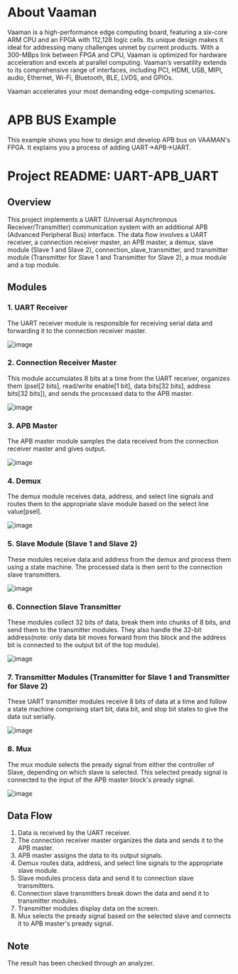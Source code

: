 # About Vaaman
Vaaman is a high-performance edge computing board, featuring a six-core ARM CPU and an FPGA with 112,128 logic cells. Its unique design makes it ideal for addressing many challenges unmet by current products. With a 300-MBps link between FPGA and CPU, Vaaman is optimized for hardware acceleration and excels at parallel computing. Vaaman’s versatility extends to its comprehensive range of interfaces, including PCI, HDMI, USB, MIPI, audio, Ethernet, Wi-Fi, Bluetooth, BLE, LVDS, and GPIOs.

Vaaman accelerates your most demanding edge-computing scenarios.

# APB BUS Example

This example shows you how to design and develop APB bus on VAAMAN's FPGA. It explains you a process of adding UART->APB->UART.


# Project README: UART-APB_UART

## Overview

This project implements a UART (Universal Asynchronous Receiver/Transmitter) communication system with an additional APB (Advanced Peripheral Bus) interface. The data flow involves a UART receiver, a connection receiver master, an APB master, a demux, slave module (Slave 1 and Slave 2), connection_slave_transmitter, and transmitter module (Transmitter for Slave 1 and Transmitter for Slave 2), a mux module and a top module.

## Modules

### 1. UART Receiver

The UART receiver module is responsible for receiving serial data and forwarding it to the connection receiver master.

![image](https://github.com/vicharak-in/APB_BUS_VAAMAN_VERILOG/assets/114066925/aa2ef47e-2005-4e0b-82d0-d514455969fd)


### 2. Connection Receiver Master

This module accumulates 8 bits at a time from the UART receiver, organizes them (psel[2 bits], read/write enable[1 bit], data bits[32 bits], address bits[32 bits]), and sends the processed data to the APB master.

![image](https://github.com/vicharak-in/APB_BUS_VAAMAN_VERILOG/assets/114066925/117c818b-84c5-4a0a-a96a-bdd404f7b532)


### 3. APB Master

The APB master module samples the data received from the connection receiver master and gives output.

![image](https://github.com/vicharak-in/APB_BUS_VAAMAN_VERILOG/assets/114066925/e4ff7767-4e9a-494d-b539-7c77dfcc8865)


### 4. Demux

The demux module receives data, address, and select line signals and routes them to the appropriate slave module based on the select line value[psel].

![image](https://github.com/vicharak-in/APB_BUS_VAAMAN_VERILOG/assets/114066925/0cf2e437-8902-4327-9b6d-4570139f7f9a)


### 5. Slave Module (Slave 1 and Slave 2)

These modules receive data and address from the demux and process them using a state machine. The processed data is then sent to the connection slave transmitters.

![image](https://github.com/vicharak-in/APB_BUS_VAAMAN_VERILOG/assets/114066925/465d4d3b-2910-4abc-84c8-0dce5b81eff7)


### 6. Connection Slave Transmitter

These modules collect 32 bits of data, break them into chunks of 8 bits, and send them to the transmitter modules. They also handle the 32-bit address(note: only data bit moves forward from this block and the address bit is connected to the output bit of the top module).

![image](https://github.com/vicharak-in/APB_BUS_VAAMAN_VERILOG/assets/114066925/3d4f26cc-d3e7-4497-b1b0-8eb23f4c8c0d)


### 7. Transmitter Modules (Transmitter for Slave 1 and Transmitter for Slave 2)

These UART transmitter modules receive 8 bits of data at a time and follow a state machine comprising start bit, data bit, and stop bit states to give the data out serially.

![image](https://github.com/vicharak-in/APB_BUS_VAAMAN_VERILOG/assets/114066925/3ad9c8d5-5610-4f64-a4e6-b3dfba69dce8)


### 8. Mux

The mux module selects the pready signal from either the controller of Slave, depending on which slave is selected. This selected pready signal is connected to the input of the APB master block's pready signal.

![image](https://github.com/vicharak-in/APB_BUS_VAAMAN_VERILOG/assets/114066925/c86941f4-bbec-4bbb-906e-667d4a053ed8)


## Data Flow

1. Data is received by the UART receiver.
2. The connection receiver master organizes the data and sends it to the APB master.
3. APB master assigns the data to its output signals.
4. Demux routes data, address, and select line signals to the appropriate slave module.
5. Slave modules process data and send it to connection slave transmitters.
6. Connection slave transmitters break down the data and send it to transmitter modules.
7. Transmitter modules display data on the screen.
8. Mux selects the pready signal based on the selected slave and connects it to APB master's pready signal.

## Note

The result has been checked through an analyzer.
